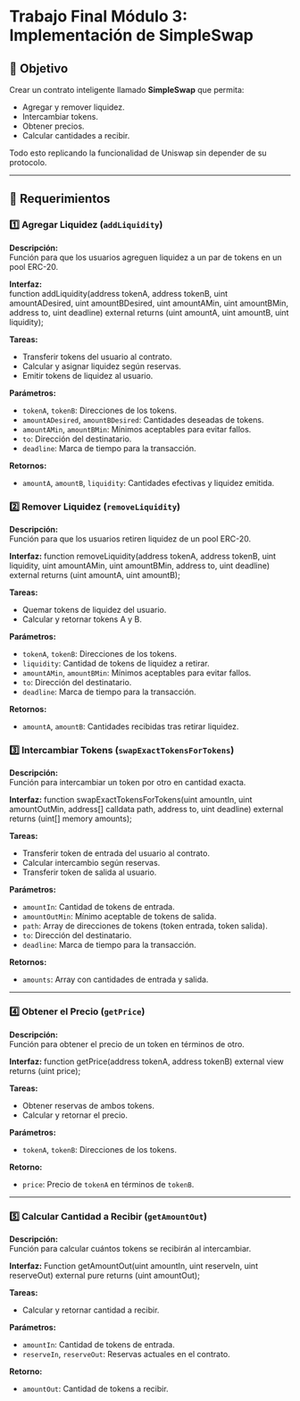 # Trabajo Final Módulo 3: Implementación de SimpleSwap

## 🎯 Objetivo

Crear un contrato inteligente llamado **SimpleSwap** que permita:

- Agregar y remover liquidez.
- Intercambiar tokens.
- Obtener precios.
- Calcular cantidades a recibir.

Todo esto replicando la funcionalidad de Uniswap sin depender de su protocolo.

---

## 📢 Requerimientos

### 1️⃣ Agregar Liquidez (`addLiquidity`)

**Descripción:**  
Función para que los usuarios agreguen liquidez a un par de tokens en un pool ERC-20.

**Interfaz:**  
function addLiquidity(address tokenA, address tokenB, uint amountADesired, uint amountBDesired, uint amountAMin, uint amountBMin, address to, uint deadline) external returns (uint amountA, uint amountB, uint liquidity);

**Tareas:**
- Transferir tokens del usuario al contrato.
- Calcular y asignar liquidez según reservas.
- Emitir tokens de liquidez al usuario.

**Parámetros:**
- `tokenA`, `tokenB`: Direcciones de los tokens.
- `amountADesired`, `amountBDesired`: Cantidades deseadas de tokens.
- `amountAMin`, `amountBMin`: Mínimos aceptables para evitar fallos.
- `to`: Dirección del destinatario.
- `deadline`: Marca de tiempo para la transacción.

**Retornos:**
- `amountA`, `amountB`, `liquidity`: Cantidades efectivas y liquidez emitida.

### 2️⃣ Remover Liquidez (`removeLiquidity`)

**Descripción:**  
Función para que los usuarios retiren liquidez de un pool ERC-20.

**Interfaz:** 
function removeLiquidity(address tokenA, address tokenB, uint liquidity, uint amountAMin, uint amountBMin, address to, uint deadline) external returns (uint amountA, uint amountB);

**Tareas:**
- Quemar tokens de liquidez del usuario.
- Calcular y retornar tokens A y B.

**Parámetros:**
- `tokenA`, `tokenB`: Direcciones de los tokens.
- `liquidity`: Cantidad de tokens de liquidez a retirar.
- `amountAMin`, `amountBMin`: Mínimos aceptables para evitar fallos.
- `to`: Dirección del destinatario.
- `deadline`: Marca de tiempo para la transacción.

**Retornos:**
- `amountA`, `amountB`: Cantidades recibidas tras retirar liquidez.

### 3️⃣ Intercambiar Tokens (`swapExactTokensForTokens`)

**Descripción:**  
Función para intercambiar un token por otro en cantidad exacta.

**Interfaz:**
function swapExactTokensForTokens(uint amountIn, uint amountOutMin, address[] calldata path, address to, uint deadline) external returns (uint[] memory amounts);

**Tareas:**
- Transferir token de entrada del usuario al contrato.
- Calcular intercambio según reservas.
- Transferir token de salida al usuario.

**Parámetros:**
- `amountIn`: Cantidad de tokens de entrada.
- `amountOutMin`: Mínimo aceptable de tokens de salida.
- `path`: Array de direcciones de tokens (token entrada, token salida).
- `to`: Dirección del destinatario.
- `deadline`: Marca de tiempo para la transacción.

**Retornos:**
- `amounts`: Array con cantidades de entrada y salida.

---

### 4️⃣ Obtener el Precio (`getPrice`)

**Descripción:**  
Función para obtener el precio de un token en términos de otro.

**Interfaz:**
function getPrice(address tokenA, address tokenB) external view returns (uint price);

**Tareas:**
- Obtener reservas de ambos tokens.
- Calcular y retornar el precio.

**Parámetros:**
- `tokenA`, `tokenB`: Direcciones de los tokens.

**Retorno:**
- `price`: Precio de `tokenA` en términos de `tokenB`.

---

### 5️⃣ Calcular Cantidad a Recibir (`getAmountOut`)

**Descripción:**  
Función para calcular cuántos tokens se recibirán al intercambiar.

**Interfaz:**
Function getAmountOut(uint amountIn, uint reserveIn, uint reserveOut) external pure returns (uint amountOut);

**Tareas:**
- Calcular y retornar cantidad a recibir.

**Parámetros:**
- `amountIn`: Cantidad de tokens de entrada.
- `reserveIn`, `reserveOut`: Reservas actuales en el contrato.

**Retorno:**
- `amountOut`: Cantidad de tokens a recibir.
